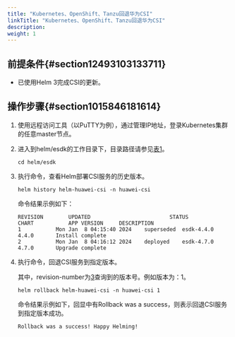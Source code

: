 ```yaml
---
title: "Kubernetes、OpenShift、Tanzu回退华为CSI"
linkTitle: "Kubernetes、OpenShift、Tanzu回退华为CSI"
description: 
weight: 1
---
```


## 前提条件{#section12493103133711}

-   已使用Helm 3完成CSI的更新。

## 操作步骤{#section1015846181614}

1.  使用远程访问工具（以PuTTY为例），通过管理IP地址，登录Kubernetes集群的任意master节点。
2.  进入到helm/esdk的工作目录下，目录路径请参见[表1](/docs/installation-and-deployment/installation-preparations/downloading-the-huawei-csi-software-package#zh-cn_topic_0150885197_table17200162435412)。

    ```
    cd helm/esdk
    ```

3.  <a name="li92161141175717"></a>执行命令，查看Helm部署CSI服务的历史版本。

    ```
    helm history helm-huawei-csi -n huawei-csi 
    ```

    命令结果示例如下：

    ```
    REVISION        UPDATED                         STATUS          CHART           APP VERSION     DESCRIPTION     
    1       	Mon Jan  8 04:15:40 2024	superseded	esdk-4.4.0	4.4.0      	Install complete
    2       	Mon Jan  8 04:16:12 2024	deployed  	esdk-4.7.0	4.7.0      	Upgrade complete
    ```

4.  执行命令，回退CSI服务到指定版本。

    其中，revision-number为[3](#li92161141175717)查询到的版本号。例如版本为：1。

    ```
    helm rollback helm-huawei-csi -n huawei-csi 1
    ```

    命令结果示例如下，回显中有Rollback was a success，则表示回退CSI服务到指定版本成功。

    ```
    Rollback was a success! Happy Helming!
    ```


